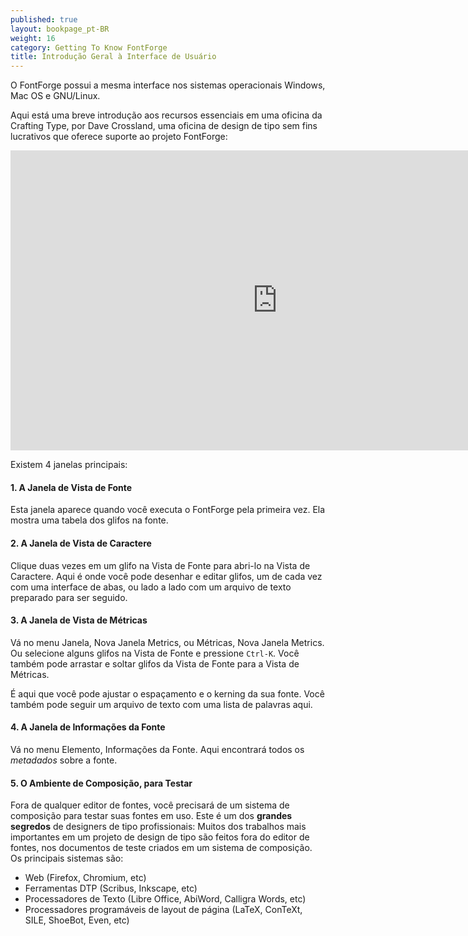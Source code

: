 ```yaml
---
published: true
layout: bookpage_pt-BR
weight: 16
category: Getting To Know FontForge
title: Introdução Geral à Interface de Usuário
---
```


O FontForge possui a mesma interface nos sistemas operacionais Windows, Mac OS e GNU/Linux.

Aqui está uma breve introdução aos recursos essenciais em uma oficina da Crafting Type, por Dave Crossland, uma oficina de design de tipo sem fins lucrativos que oferece suporte ao projeto FontForge:

<iframe width="853" height="480" src="https://www.youtube-nocookie.com/embed/_EhwHL1aloI?rel=0&amp;showinfo=0&t=1m55s" frameborder="0" allowfullscreen></iframe>

Existem 4 janelas principais:

#### 1. A Janela de Vista de Fonte

Esta janela aparece quando você executa o FontForge pela primeira vez.
Ela mostra uma tabela dos glifos na fonte.

#### 2. A Janela de Vista de Caractere

Clique duas vezes em um glifo na Vista de Fonte para abri-lo na Vista de Caractere.
Aqui é onde você pode desenhar e editar glifos, um de cada vez com uma interface de abas, ou lado a lado com um arquivo de texto preparado para ser seguido.

#### 3. A Janela de Vista de Métricas

Vá no menu Janela, Nova Janela Metrics, ou Métricas, Nova Janela Metrics.
Ou selecione alguns glifos na Vista de Fonte e pressione `Ctrl-K`.
Você também pode arrastar e soltar glifos da Vista de Fonte para a Vista de Métricas.

É aqui que você pode ajustar o espaçamento e o kerning da sua fonte.
Você também pode seguir um arquivo de texto com uma lista de palavras aqui.

#### 4. A Janela de Informações da Fonte

Vá no menu Elemento, Informações da Fonte.
Aqui encontrará todos os _metadados_ sobre a fonte.

#### 5. O Ambiente de Composição, para Testar

Fora de qualquer editor de fontes, você precisará de um sistema de composição para testar suas fontes em uso.
Este é um dos **grandes segredos** de designers de tipo profissionais:
Muitos dos trabalhos mais importantes em um projeto de design de tipo são feitos fora do editor de fontes, nos documentos de teste criados em um sistema de composição.
Os principais sistemas são:

* Web (Firefox, Chromium, etc)
* Ferramentas DTP (Scribus, Inkscape, etc)
* Processadores de Texto (Libre Office, AbiWord, Calligra Words, etc)
* Processadores programáveis de layout de página (LaTeX, ConTeXt, SILE, ShoeBot, Even, etc)
